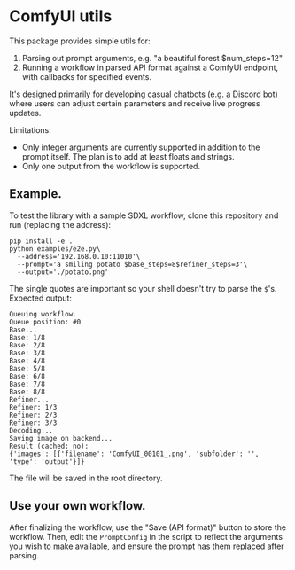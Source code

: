 # ComfyUI utils

This package provides simple utils for:
1. Parsing out prompt arguments, e.g. "a beautiful forest $num_steps=12"
2. Running a workflow in parsed API format against a ComfyUI endpoint, with callbacks for specified events.

It's designed primarily for developing casual chatbots (e.g. a Discord bot) where users can adjust certain parameters and receive live progress updates.

Limitations:
- Only integer arguments are currently supported in addition to the prompt itself. The plan is to add at least floats and strings.
- Only one output from the workflow is supported.

## Example.

To test the library with a sample SDXL workflow, clone this repository and run (replacing the address):

```
pip install -e .
python examples/e2e.py\
  --address='192.168.0.10:11010'\
  --prompt='a smiling potato $base_steps=8$refiner_steps=3'\
  --output='./potato.png'
```
The single quotes are important so your shell doesn't try to parse the `$`'s. Expected output:
```
Queuing workflow.
Queue position: #0
Base...
Base: 1/8
Base: 2/8
Base: 3/8
Base: 4/8
Base: 5/8
Base: 6/8
Base: 7/8
Base: 8/8
Refiner...
Refiner: 1/3
Refiner: 2/3
Refiner: 3/3
Decoding...
Saving image on backend...
Result (cached: no):
{'images': [{'filename': 'ComfyUI_00101_.png', 'subfolder': '', 'type': 'output'}]}
```
The file will be saved in the root directory.

## Use your own workflow.

After finalizing the workflow, use the "Save (API format)" button to store the workflow. Then, edit the `PromptConfig` in the script to reflect the arguments you wish to make available, and ensure the prompt has them replaced after parsing.
